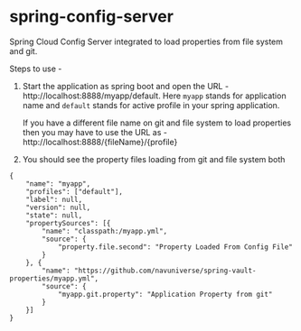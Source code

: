 # spring-config-server

Spring Cloud Config Server integrated to load properties from file system and git.

Steps to use -

1. Start the application as spring boot and open the URL - http://localhost:8888/myapp/default. Here `myapp` stands for application name and `default` stands for active profile in your spring application.

   If you have a different file name on git and file system to load properties then you may have to use the URL as - http://localhost:8888/{fileName}/{profile}


2. You should see the property files loading from git and file system both

```
{
	"name": "myapp",
	"profiles": ["default"],
	"label": null,
	"version": null,
	"state": null,
	"propertySources": [{
		"name": "classpath:/myapp.yml",
		"source": {
			"property.file.second": "Property Loaded From Config File"
		}
	}, {
		"name": "https://github.com/navuniverse/spring-vault-properties/myapp.yml",
		"source": {
			"myapp.git.property": "Application Property from git"
		}
	}]
}
```

